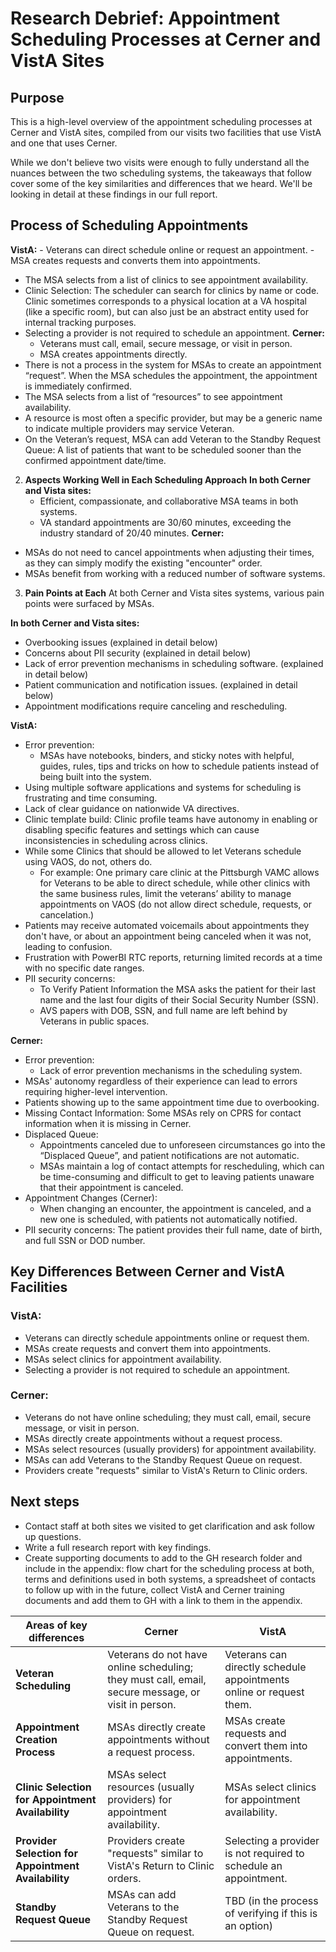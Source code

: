# Research Debrief: Appointment Scheduling Processes at Cerner and VistA Sites

## Purpose
This is a high-level overview of the appointment scheduling processes at Cerner and VistA sites, compiled from our visits two facilities that use VistA and one that uses Cerner. 

While we don't believe two visits were enough to fully understand all the nuances between the two scheduling systems, the takeaways that follow cover some of the key similarities and differences that we heard. We'll be looking in detail at these findings in our full report. 

## Process of Scheduling Appointments
 **VistA:**
     - Veterans can direct schedule online or request an appointment.
     - MSA creates requests and converts them into appointments.
- The MSA selects from a list of clinics to see appointment availability.
- Clinic Selection: The scheduler can search for clinics by name or code. Clinic sometimes corresponds to a physical location at a VA hospital (like a specific room), but can also just be an abstract entity used for internal tracking purposes.
- Selecting a provider is not required to schedule an appointment.
**Cerner:**
     - Veterans must call, email, secure message, or visit in person.
     - MSA creates appointments directly.
- There is not a process in the system for MSAs to create an appointment “request”. When the MSA schedules the appointment, the appointment is immediately confirmed.
- The MSA selects from a list of “resources” to see appointment availability.
- A resource is most often a specific provider, but may be a generic name to indicate multiple providers may service Veteran.
- On the Veteran’s request, MSA can add Veteran to the Standby Request Queue: A list of patients that want to be scheduled sooner than the confirmed appointment date/time.

2. **Aspects Working Well in Each Scheduling Approach**
**In both Cerner and Vista sites:**
   - Efficient, compassionate, and collaborative MSA teams in both systems.
   - VA standard appointments are 30/60 minutes, exceeding the industry standard of 20/40 minutes.
**Cerner:**
- MSAs do not need to cancel appointments when adjusting their times, as they can simply modify the existing "encounter" order.
- MSAs benefit from working with a reduced number of software systems.


3. **Pain Points at Each**
  At both Cerner and Vista sites systems, various pain points were surfaced by MSAs.

**In both Cerner and Vista sites:**

* Overbooking issues (explained in detail below)
* Concerns about PII security (explained in detail below)
* Lack of error prevention mechanisms in scheduling software. (explained in detail below)
* Patient communication and notification issues. (explained in detail below)
* Appointment modifications require canceling and rescheduling.

**VistA:**

* Error prevention:
    * MSAs have notebooks, binders, and sticky notes with helpful, guides, rules, tips and tricks on how to schedule patients instead of being built into the system.
* Using multiple software applications and systems for scheduling is frustrating and time consuming.
* Lack of clear guidance on nationwide VA directives.
* Clinic template build: Clinic profile teams have autonomy in enabling or disabling specific features and settings which can cause inconsistencies in scheduling across clinics.
* While some Clinics that should be allowed to let Veterans schedule using VAOS, do not, others do.
    * For example: One primary care clinic at the Pittsburgh VAMC allows for Veterans to be able to direct schedule, while other clinics with the same business rules, limit the veterans’ ability to manage appointments on VAOS  (do not allow direct schedule, requests, or cancelation.)
* Patients may receive automated voicemails about appointments they don't have, or about an appointment being canceled when it was not, leading to confusion.
* Frustration with PowerBI RTC reports, returning limited records at a time with no specific date ranges.
* PII security concerns:
    * To Verify Patient Information the MSA asks the patient for their last name and the last four digits of their Social Security Number (SSN).
    * AVS papers with DOB, SSN, and full name are left behind by Veterans in public spaces.

**Cerner:**

* Error prevention:
    * Lack of error prevention mechanisms in the scheduling system.
* MSAs' autonomy regardless of their experience can lead to errors requiring higher-level intervention.
* Patients showing up to the same appointment time due to overbooking.
* Missing Contact Information: Some MSAs rely on CPRS for contact information when it is missing in Cerner.
* Displaced Queue:
    * Appointments canceled due to unforeseen circumstances go into the “Displaced Queue”, and patient notifications are not automatic.
    * MSAs maintain a log of contact attempts for rescheduling, which can be time-consuming and difficult to get to leaving patients unaware that their appointment is canceled.
* Appointment Changes (Cerner):
    * When changing an encounter, the appointment is canceled, and a new one is scheduled, with patients not automatically notified.
* PII security concerns: The patient provides their full name, date of birth, and full SSN or DOD number.

## Key Differences Between Cerner and VistA Facilities

### VistA:
- Veterans can directly schedule appointments online or request them.
- MSAs create requests and convert them into appointments.
- MSAs select clinics for appointment availability.
- Selecting a provider is not required to schedule an appointment.

### Cerner:
- Veterans do not have online scheduling; they must call, email, secure message, or visit in person.
- MSAs directly create appointments without a request process.
- MSAs select resources (usually providers) for appointment availability.
- MSAs can add Veterans to the Standby Request Queue on request.
- Providers create "requests" similar to VistA's Return to Clinic orders.

## Next steps
- Contact staff at both sites we visited to get clarification and ask follow up questions. 
- Write a full research report with key findings.
- Create supporting documents to add to the GH research folder and include in the appendix: flow chart for the scheduling process at both, terms and definitions used in both systems, a spreadsheet of contacts to follow up with in the future, collect VistA and Cerner training documents and add them to GH with a link to them in the appendix. 


| **Areas of key differences**                                           | **Cerner**                                                          | **VistA**                                                            |
|-------------------------------------------------------|---------------------------------------------------------------------|----------------------------------------------------------------------|
| **Veteran Scheduling**                                | Veterans do not have online scheduling; they must call, email, secure message, or visit in person. | Veterans can directly schedule appointments online or request them.  |
| **Appointment Creation Process**                       | MSAs directly create appointments without a request process.        | MSAs create requests and convert them into appointments.             |
| **Clinic Selection for Appointment Availability**      | MSAs select resources (usually providers) for appointment availability. | MSAs select clinics for appointment availability.                   |
| **Provider Selection for Appointment Availability**    | Providers create "requests" similar to VistA's Return to Clinic orders. | Selecting a provider is not required to schedule an appointment.    |
| **Standby Request Queue**                              | MSAs can add Veterans to the Standby Request Queue on request.       | TBD (in the process of verifying if this is an option)                                                     |


